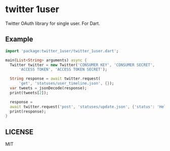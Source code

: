 twitter 1user
===

Twitter OAuth library for single user. For Dart.

## Example

```dart
import 'package:twitter_1user/twitter_1user.dart';

main(List<String> arguments) async {
  Twitter twitter = new Twitter('CONSUMER KEY', 'CONSUMER SECRET',
      'ACCESS TOKEN', 'ACCESS TOKEN SECRET');

  String response = await twitter.request(
      'get', 'statuses/user_timeline.json', {});
  var tweets = jsonDecode(response);
  print(tweets[2]);

  response =
  await twitter.request('post', 'statuses/update.json', {'status': 'Hello!'});
  print(response);
}
```

## LICENSE

MIT
